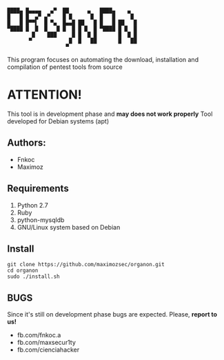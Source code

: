 
	████▄ █▄▄▄▄   ▄▀  ██      ▄   ████▄    ▄   
	█   █ █  ▄▀ ▄▀    █ █      █  █   █     █  
	█   █ █▀▀▌  █ ▀▄  █▄▄█ ██   █ █   █ ██   █ 
	▀████ █  █  █   █ █  █ █ █  █ ▀████ █ █  █ 
		    █    ███     █ █  █ █       █  █ █ 
		   ▀            █  █   ██       █   ██ 
		               ▀                       

This program focuses on automating the download, installation and compilation of pentest tools from source

# ATTENTION!
This tool is in development phase and **may does not work properly**
Tool developed for Debian systems (apt)

Authors:
--------
* Fnkoc
* Maximoz

Requirements
-------------
1. Python 2.7
2. Ruby 
3. python-mysqldb
3. GNU/Linux system based on Debian

Install
-------
	git clone https://github.com/maximozsec/organon.git
	cd organon
	sudo ./install.sh

BUGS
----
Since it's still on development phase bugs are expected. Please, **report to us!**
* fb.com/fnkoc.a
* fb.com/maxsecur1ty
* fb.com/cienciahacker
